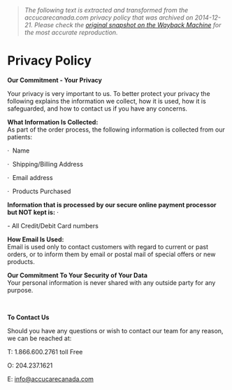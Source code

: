 > *The following text is extracted and transformed from the accucarecanada.com privacy policy that was archived on 2014-12-21. Please check the [original snapshot on the Wayback Machine](https://web.archive.org/web/20141221124308id_/http%3A//www.accucarecanada.com/cms.php%3Fid%3D5) for the most accurate reproduction.*

# Privacy Policy

**Our Commitment - Your Privacy**

Your privacy is very important to us. To better protect your privacy the following explains the information we collect, how it is used, how it is safeguarded, and how to contact us if you have any concerns.

**What Information Is Collected:**  
As part of the order process, the following information is collected from our patients:

·  Name

·  Shipping/Billing Address

·  Email address

·  Products Purchased

**Information that is processed by our secure online payment processor but NOT kept is:** · 

\- All Credit/Debit Card numbers

**How Email Is Used:**  
Email is used only to contact customers with regard to current or past orders, or to inform them by email or postal mail of special offers or new products.

**Our Commitment To Your Security of Your Data**  
Your personal information is never shared with any outside party for any purpose.

  
 

**To Contact Us**

Should you have any questions or wish to contact our team for any reason, we can be reached at:

T: 1.866.600.2761 toll Free

O: 204.237.1621

E: info@accucarecanada.com
